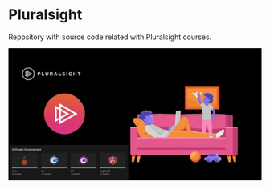 # Pluralsight

Repository with source code related with Pluralsight courses.

![azure-ai-repo.png](images/pluralsight-repo.jpg)